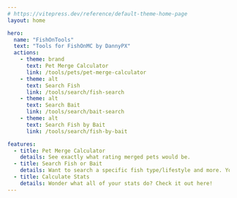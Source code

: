 ```yaml
---
# https://vitepress.dev/reference/default-theme-home-page
layout: home

hero:
  name: "FishOnTools"
  text: "Tools for FishOnMC by DannyPX"
  actions:
    - theme: brand
      text: Pet Merge Calculator
      link: /tools/pets/pet-merge-calculator
    - theme: alt
      text: Search Fish
      link: /tools/search/fish-search
    - theme: alt
      text: Search Bait
      link: /tools/search/bait-search
    - theme: alt
      text: Search Fish by Bait
      link: /tools/search/fish-by-bait

features:
  - title: Pet Merge Calculator
    details: See exactly what rating merged pets would be.
  - title: Search Fish or Bait
    details: Want to search a specific fish type/lifestyle and more. You can do that here!
  - title: Calculate Stats
    details: Wonder what all of your stats do? Check it out here!
---
```


